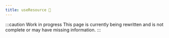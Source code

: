 ```yaml
---
title: useResource 🚧
---
```


:::caution Work in progress
This page is currently being rewritten and is not complete or may have missing information.
:::